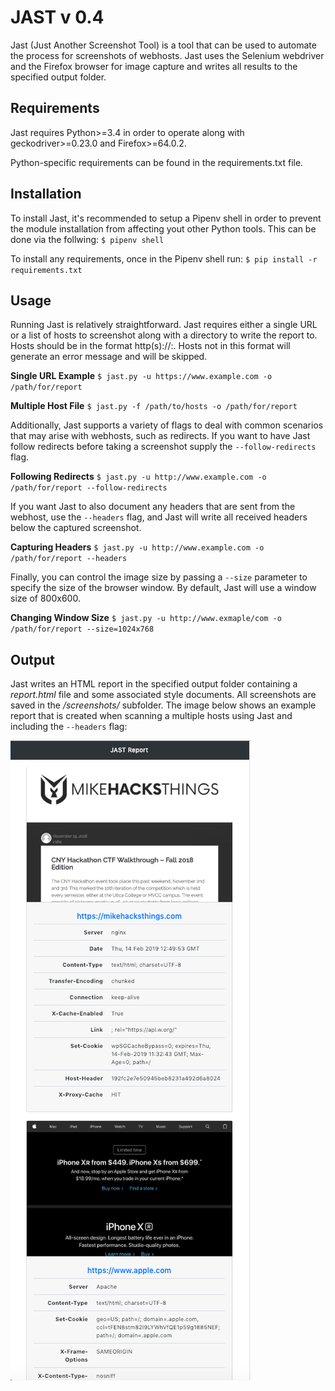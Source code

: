 JAST v 0.4
============
Jast (Just Another Screenshot Tool) is a tool that can be used to automate the 
process for screenshots of webhosts. Jast uses the Selenium webdriver and the
Firefox browser for image capture and writes all results to the specified output
folder.

Requirements
------------
Jast requires Python>=3.4 in order to operate along with geckodriver>=0.23.0
and Firefox>=64.0.2.

Python-specific requirements can be found in the requirements.txt file.

Installation
------------
To install Jast, it's recommended to setup a Pipenv shell in order to prevent
the module installation from affecting yout other Python tools. This can be done
via the follwing:
`$ pipenv shell`

To install any requirements, once in the Pipenv shell run:
`$ pip install -r requirements.txt`

Usage
-----
Running Jast is relatively straightforward. Jast requires either a single URL or
a list of hosts to screenshot along with a directory to write the report to.
Hosts should be in the format http(s)://<host>:<port>. Hosts not in this format
will generate an error message and will be skipped.

**Single URL Example**
`$ jast.py -u https://www.example.com -o /path/for/report`

**Multiple Host File**
`$ jast.py -f /path/to/hosts -o /path/for/report`

Additionally, Jast supports a variety of flags to deal with common scenarios
that may arise with webhosts, such as redirects. If you want to have Jast follow
redirects before taking a screenshot supply the `--follow-redirects` flag.

**Following Redirects**
`$ jast.py -u http://www.example.com -o /path/for/report --follow-redirects`

If you want Jast to also document any headers that are sent from the webhost, 
use the `--headers` flag, and Jast will write all received headers below the
captured screenshot.

**Capturing Headers**
`$ jast.py -u http://www.example.com -o /path/for/report --headers`

Finally, you can control the image size by passing a `--size` parameter to 
specify the size of the browser window. By default, Jast will use a window size
of 800x600.

**Changing Window Size**
`$ jast.py -u http://www.exmaple/com -o /path/for/report --size=1024x768`

Output
------
Jast writes an HTML report in the specified output folder containing a 
*report.html* file and some associated style documents. All screenshots are
saved in the */screenshots/* subfolder. The image below shows an example report
that is created when scanning a multiple hosts using Jast and including the 
`--headers` flag:

![Example Report](./jast-report-sample.png?raw=true)

